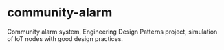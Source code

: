 # community-alarm
Community alarm system, Engineering Design Patterns project, simulation of IoT nodes with good design practices.
